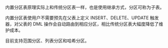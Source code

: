 

内置分区表原理实际上和传统分区表一样，也是使用继承方式，分区可称为子表。

内置分区表使用户不需要预先在父表上定义 INSERT、DELETE、UPDATE 触发器，对父表的 DML 操作会自动路由到相应分区，相比传统分区表大幅度降低了维护成本。

目前支持范围分区、列表分区和哈希分区。

